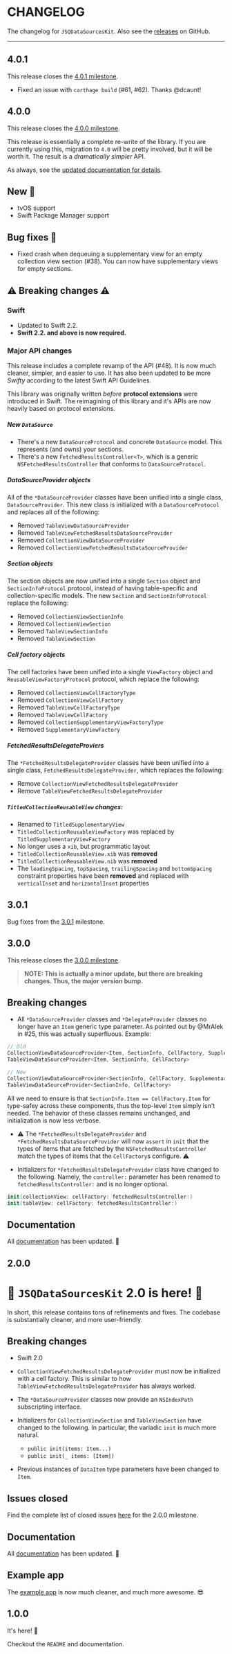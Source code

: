 # CHANGELOG

The changelog for `JSQDataSourcesKit`. Also see the [releases](https://github.com/jessesquires/JSQDataSourcesKit/releases) on GitHub.

--------------------------------------

4.0.1
-----

This release closes the [4.0.1 milestone](https://github.com/jessesquires/JSQDataSourcesKit/issues?utf8=✓&q=milestone%3A4.0.1+).

- Fixed an issue with `carthage build` (#61, #62). Thanks @dcaunt!

4.0.0
-----

This release closes the [4.0.0 milestone](https://github.com/jessesquires/JSQDataSourcesKit/issues?utf8=✓&q=milestone%3A4.0.0+).

This release is essentially a complete re-write of the library. If you are currently using this, migration to `4.0` will be pretty involved, but it will be worth it. The result is a *dramatically simpler* API.

As always, see the [updated documentation for details](http://www.jessesquires.com/JSQDataSourcesKit/index.html).

## New 🎉

- tvOS support
- Swift Package Manager support

## Bug fixes 🐛

- Fixed crash when dequeuing a supplementary view for an empty collection view section (#38). You can now have supplementary views for empty sections.

## ⚠️  Breaking changes ⚠️

### Swift

- Updated to Swift 2.2.
- **Swift 2.2. and above is now required.**

### Major API changes

This release includes a complete revamp of the API (#48). It is now much cleaner, simpler, and easier to use. It has also been updated to be more *Swifty* according to the latest Swift API Guidelines.

This library was originally written *before* **protocol extensions** were introduced in Swift. The reimagining of this library and it's APIs are now heavily based on protocol extensions.

##### New `DataSource`

- There's a new `DataSourceProtocol` and concrete `DataSource` model. This represents (and owns) your sections.
- There's a new `FetchedResultsController<T>`, which is a generic `NSFetchedResultsController` that conforms to `DataSourceProtocol`.

##### DataSourceProvider objects

All of the `*DataSourceProvider` classes have been unified into a single class, `DataSourceProvider`. This new class is initialized with a `DataSourceProtocol` and replaces all of the following:

- Removed `TableViewDataSourceProvider`
- Removed `TableViewFetchedResultsDataSourceProvider`
- Removed `CollectionViewDataSourceProvider`
- Removed `CollectionViewFetchedResultsDataSourceProvider`

##### Section objects

The section objects are now unified into a single `Section` object and `SectionInfoProtocol` protocol, instead of having table-specific and collection-specific models. The new `Section` and `SectionInfoProtocol` replace the following:

- Removed `CollectionViewSectionInfo`
- Removed `CollectionViewSection`
- Removed `TableViewSectionInfo`
- Removed `TableViewSection`

##### Cell factory objects

The cell factories have been unified into a single `ViewFactory` object and `ReusableViewFactoryProtocol` protocol, which replace the following:

- Removed `CollectionViewCellFactoryType`
- Removed `CollectionViewCellFactory`
- Removed `TableViewCellFactoryType`
- Removed `TableViewCellFactory`
- Removed `CollectionSupplementaryViewFactoryType`
- Removed `SupplementaryViewFactory`

##### FetchedResultsDelegateProviers

The `*FetchedResultsDelegateProvider` classes have been unified into a single class, `FetchedResultsDelegateProvider`, which replaces the following:

- Remove `CollectionViewFetchedResultsDelegateProvider`
- Remove `TableViewFetchedResultsDelegateProvider`

##### `TitledCollectionReusableView` changes:

* Renamed to `TitledSupplementaryView`
* `TitledCollectionReusableViewFactory` was replaced by `TitledSupplementaryViewFactory`
* No longer uses a `xib`, but programmatic layout
* `TitledCollectionReusableView.xib` was **removed**
* `TitledCollectionReusableView.nib` was **removed**
* The `leadingSpacing`, `topSpacing`, `trailingSpacing` and `bottomSpacing` constraint properties have been **removed** and replaced with `verticalInset` and `horizontalInset` properties

3.0.1
-----

Bug fixes from the [3.0.1](https://github.com/jessesquires/JSQDataSourcesKit/issues?q=milestone%3A3.0.1) milestone.

3.0.0
-----

This release closes the [3.0.0 milestone](https://github.com/jessesquires/JSQDataSourcesKit/issues?q=milestone%3A3.0.0).

>**NOTE: This is actually a minor update, but there are breaking changes. Thus, the major version bump.**

## Breaking changes

* All `*DataSourceProvider` classes and `*DelegateProvider` classes no longer have an `Item` generic type parameter. As pointed out by @MrAlek in #25, this was actually superfluous. Example:

````swift
// Old
CollectionViewDataSourceProvider<Item, SectionInfo, CellFactory, SupplementaryViewFactory>
TableViewDataSourceProvider<Item, SectionInfo, CellFactory>

// New
CollectionViewDataSourceProvider<SectionInfo, CellFactory, SupplementaryViewFactory>
TableViewDataSourceProvider<SectionInfo, CellFactory>
````

All we need to ensure is that `SectionInfo.Item == CellFactory.Item` for type-safey across these components, thus the top-level `Item` simply isn't needed. The behavior of these classes remains unchanged, and initialization is now less verbose.

* :warning: The `*FetchedResultsDelegateProvider` and `*FetchedResultsDataSourceProvider` will now `assert` in `init` that the types of items that are fetched by the `NSFetchedResultsController` match the types of items that the `CellFactory`s configure. :warning:

* Initializers for `*FetchedResultsDelegateProvider` class have changed to the following. Namely, the `controller:` parameter has been renamed to `fetchedResultsController:` and is no longer optional.

````swift
init(collectionView: cellFactory: fetchedResultsController:)
init(tableView: cellFactory: fetchedResultsController:)
````

## Documentation

All [documentation](http://www.jessesquires.com/JSQDataSourcesKit/index.html) has been updated. :scroll:

2.0.0
-----

# :tada: `JSQDataSourcesKit` 2.0 is here! :tada:

In short, this release contains tons of refinements and fixes. The codebase is substantially cleaner, and more user-friendly.

## Breaking changes

- Swift 2.0

- `CollectionViewFetchedResultsDelegateProvider` must now be initialized with a cell factory. This is similar to how `TableViewFetchedResultsDelegateProvider` has always worked.

- The `*DataSourceProvider` classes now provide an `NSIndexPath` subscripting interface.

- Initializers for `CollectionViewSection` and `TableViewSection` have changed to the following. In particular, the variadic `init` is much more natural.

    - `public init(items: Item...)`
    - `public init(_ items: [Item])`

- Previous instances of `DataItem` type parameters have been changed to `Item`.

## Issues closed

Find the complete list of closed issues [here](https://github.com/jessesquires/JSQDataSourcesKit/issues?q=milestone%3A2.0.0+is%3Aclosed) for the 2.0.0 milestone.

## Documentation

All [documentation](http://www.jessesquires.com/JSQDataSourcesKit/index.html) has been updated. :scroll:

## Example app

The [example app](https://github.com/jessesquires/JSQDataSourcesKit/tree/develop/Example) is now much cleaner, and much more awesome. :sunglasses:

1.0.0
-----

It's here! :tada:

Checkout the `README` and documentation.
